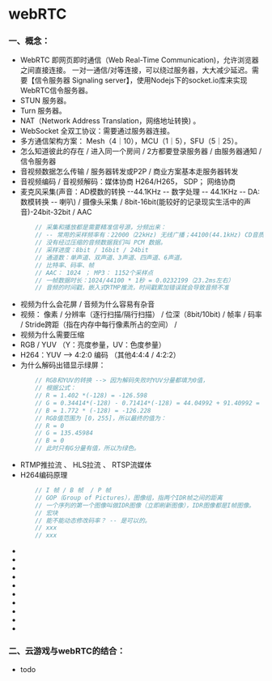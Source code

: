 # webRTC 

### 一、概念：
+ WebRTC 即网页即时通信（Web Real-Time Communication)，允许浏览器之间直接连接。 一对一通信/对等连接，可以绕过服务器，大大减少延迟。需要【信令服务器 Signaling server】，使用Nodejs下的socket.io库来实现WebRTC信令服务器。
+ STUN 服务器。
+ Turn 服务器。
+ NAT（Network Address Translation，网络地址转换) 。
+ WebSocket 全双工协议：需要通过服务器连接。
+ 多方通信架构方案： Mesh（4｜10），MCU（1｜5），SFU（5｜25）。
+ 怎么知道彼此的存在 / 进入同一个房间 / 2方都要登录服务器 / 由服务器通知 / 信令服务器
+ 音视频数据怎么传输 / 服务器转发或P2P / 商业方案基本走服务器转发
+ 音视频编码 / 音视频解码：媒体协商 H264/H265， SDP； 网络协商
+ 麦克风采集(声音：AD模数的转换 --44.1KHz -- 数字处理 -- 44.1KHz -- DA:数模转换 -- 喇叭) / 摄像头采集 / 8bit-16bit(能较好的记录现实生活中的声音)-24bit-32bit / AAC
    ```js
        // 采集和播放都是需要精准信号源，分频出来：
        // -- 常用的采样频率有：22000（22kHz) 无线广播；44100(44.1kHz) CD音质；48000(48kHz)数字电视，DVD；96000/192000(96kHz/192kHz)蓝光，高清DVD。
        // 没有经过压缩的音频数据我们叫 PCM 数据。 
        // 采样进度：8bit / 16bit / 24bit
        // 通道数：单声道、双声道、3声道、四声道、6声道。
        // 比特率、码率、帧
        // AAC： 1024 ； MP3： 1152个采样点
        // 一帧数据时长：1024/44100 * 1秒 = 0.0232199（23.2ms左右）
        // 音频的时间戳，嵌入式RTMP推流，时间戳累加错误就会导致音频不准
    ```
+ 视频为什么会花屏 / 音频为什么容易有杂音
+ 视频： 像素 / 分辨率（逐行扫描/隔行扫描） / 位深（8bit/10bit) / 帧率 / 码率 / Stride跨距（指在内存中每行像素所占的空间） / 
+ 视频为什么需要压缩
+ RGB / YUV （Y：亮度参量，UV：色度参量）
+ H264：YUV --> 4:2:0 编码 （其他4:4:4 / 4:2:2）
+ 为什么解码出错显示绿屏：
    ```js
        // RGB和YUV的转换 --> 因为解码失败时YUV分量都填为0值，
        // 根据公式：
        // R = 1.402 *(-128) = -126.598
        // G = 0.34414*(-128) - 0.71414*(-128) = 44.04992 + 91.40992 = 135.45984
        // B = 1.772 * (-128) = -126.228
        // RGB值范围为 [0，255]，所以最终的值为：
        // R = 0
        // G = 135.45984
        // B = 0
        // 此时只有G分量有值，所以为绿色。
    ```
+ RTMP推拉流 、 HLS拉流 、 RTSP流媒体 
+ H264编码原理
    ```js
        // I 帧 / B 帧  / P 帧
        // GOP（Group of Pictures），图像组，指两个IDR帧之间的距离
        // 一个序列的第一个图像叫做IDR图像（立即刷新图像），IDR图像都是I帧图像。
        // 宏块
        // 能不能动态修改码率？ -- 是可以的。
        // xxx
        // xxx
    ```
+ 
+ 
+ 
+ 
+ 
+ 
+ 
+ 
+ 
+ 

### 二、云游戏与webRTC的结合：
+ todo